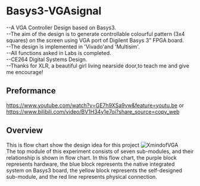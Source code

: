 # Basys3-VGAsignal
--A VGA Controller Design based on Basys3. <br>
--The aim of the design is to generate controllable colourful pattern (3x4 squares) on the screen using VGA port of Digilent Basys 3” FPGA board.<br>
--The design is implemented in 'Vivado'and 'Multisim'.<br>
--All functions asked in Labs is completed.<br>
--CE264 Digital Systems Design.<br>
--Thanks for XLR, a beautiful girl living nearside door,to teach me and give me encourage!<br>

## Preformance
https://www.youtube.com/watch?v=GE7h9XSa9vw&feature=youtu.be or https://www.bilibili.com/video/BV1H34y1e7oi?share_source=copy_web

## Overview
This is flow chart show the design idea for this project
![XmindofVGA](https://user-images.githubusercontent.com/88228465/166400132-911be76d-f2ba-4990-b8dd-f23b497a98b7.jpg)<br>
The top module of this experiment consists of seven sub-modules, and their relationship is shown in flow chart. In this flow chart, the purple block represents hardware, the blue block represents the native integrated system on Basys3 board, the yellow block represents the self-designed sub-module, and the red line represents physical connection.
